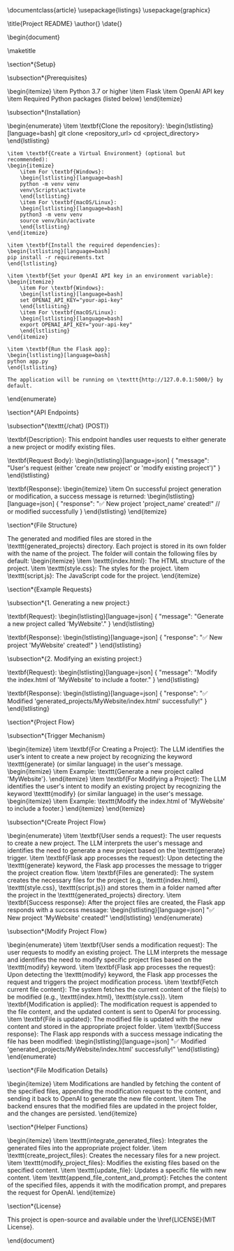 \documentclass{article}
\usepackage{listings}
\usepackage{graphicx}

\title{Project README}
\author{}
\date{}

\begin{document}

\maketitle

\section*{Setup}

\subsection*{Prerequisites}

\begin{itemize}
    \item Python 3.7 or higher
    \item Flask
    \item OpenAI API key
    \item Required Python packages (listed below)
\end{itemize}

\subsection*{Installation}

\begin{enumerate}
    \item \textbf{Clone the repository}:
    \begin{lstlisting}[language=bash]
    git clone <repository_url>
    cd <project_directory>
    \end{lstlisting}

    \item \textbf{Create a Virtual Environment} (optional but recommended):
    \begin{itemize}
        \item For \textbf{Windows}:
        \begin{lstlisting}[language=bash]
        python -m venv venv
        venv\Scripts\activate
        \end{lstlisting}
        \item For \textbf{macOS/Linux}:
        \begin{lstlisting}[language=bash]
        python3 -m venv venv
        source venv/bin/activate
        \end{lstlisting}
    \end{itemize}

    \item \textbf{Install the required dependencies}:
    \begin{lstlisting}[language=bash]
    pip install -r requirements.txt
    \end{lstlisting}

    \item \textbf{Set your OpenAI API key in an environment variable}:
    \begin{itemize}
        \item For \textbf{Windows}:
        \begin{lstlisting}[language=bash]
        set OPENAI_API_KEY="your-api-key"
        \end{lstlisting}
        \item For \textbf{macOS/Linux}:
        \begin{lstlisting}[language=bash]
        export OPENAI_API_KEY="your-api-key"
        \end{lstlisting}
    \end{itemize}

    \item \textbf{Run the Flask app}:
    \begin{lstlisting}[language=bash]
    python app.py
    \end{lstlisting}

    The application will be running on \texttt{http://127.0.0.1:5000/} by default.
\end{enumerate}

\section*{API Endpoints}

\subsection*{\texttt{/chat} (POST)}

\textbf{Description}: This endpoint handles user requests to either generate a new project or modify existing files.

\textbf{Request Body}:
\begin{lstlisting}[language=json]
{
  "message": "User's request (either 'create new project' or 'modify existing project')"
}
\end{lstlisting}

\textbf{Response}:
\begin{itemize}
    \item On successful project generation or modification, a success message is returned:
\begin{lstlisting}[language=json]
{
  "response": "✅ New project 'project_name' created!"  // or modified successfully
}
\end{lstlisting}
\end{itemize}

\section*{File Structure}

The generated and modified files are stored in the \texttt{generated\_projects} directory. Each project is stored in its own folder with the name of the project. The folder will contain the following files by default:
\begin{itemize}
    \item \texttt{index.html}: The HTML structure of the project.
    \item \texttt{style.css}: The styles for the project.
    \item \texttt{script.js}: The JavaScript code for the project.
\end{itemize}

\section*{Example Requests}

\subsection*{1. Generating a new project:}

\textbf{Request}:
\begin{lstlisting}[language=json]
{
  "message": "Generate a new project called 'MyWebsite'."
}
\end{lstlisting}

\textbf{Response}:
\begin{lstlisting}[language=json]
{
  "response": "✅ New project 'MyWebsite' created!"
}
\end{lstlisting}

\subsection*{2. Modifying an existing project:}

\textbf{Request}:
\begin{lstlisting}[language=json]
{
  "message": "Modify the index.html of 'MyWebsite' to include a footer."
}
\end{lstlisting}

\textbf{Response}:
\begin{lstlisting}[language=json]
{
  "response": "✅ Modified 'generated_projects/MyWebsite/index.html' successfully!"
}
\end{lstlisting}

\section*{Project Flow}

\subsection*{Trigger Mechanism}

\begin{itemize}
    \item \textbf{For Creating a Project}: The LLM identifies the user’s intent to create a new project by recognizing the keyword \texttt{generate} (or similar language) in the user's message.
    \begin{itemize}
        \item Example: \texttt{Generate a new project called 'MyWebsite'}.
    \end{itemize}
    \item \textbf{For Modifying a Project}: The LLM identifies the user's intent to modify an existing project by recognizing the keyword \texttt{modify} (or similar language) in the user's message.
    \begin{itemize}
        \item Example: \texttt{Modify the index.html of 'MyWebsite' to include a footer.}
    \end{itemize}
\end{itemize}

\subsection*{Create Project Flow}

\begin{enumerate}
    \item \textbf{User sends a request}: The user requests to create a new project. The LLM interprets the user's message and identifies the need to generate a new project based on the \texttt{generate} trigger.
    \item \textbf{Flask app processes the request}: Upon detecting the \texttt{generate} keyword, the Flask app processes the message to trigger the project creation flow.
    \item \textbf{Files are generated}: The system creates the necessary files for the project (e.g., \texttt{index.html}, \texttt{style.css}, \texttt{script.js}) and stores them in a folder named after the project in the \texttt{generated\_projects} directory.
    \item \textbf{Success response}: After the project files are created, the Flask app responds with a success message:
    \begin{lstlisting}[language=json]
    "✅ New project 'MyWebsite' created!"
    \end{lstlisting}
\end{enumerate}

\subsection*{Modify Project Flow}

\begin{enumerate}
    \item \textbf{User sends a modification request}: The user requests to modify an existing project. The LLM interprets the message and identifies the need to modify specific project files based on the \texttt{modify} keyword.
    \item \textbf{Flask app processes the request}: Upon detecting the \texttt{modify} keyword, the Flask app processes the request and triggers the project modification process.
    \item \textbf{Fetch current file content}: The system fetches the current content of the file(s) to be modified (e.g., \texttt{index.html}, \texttt{style.css}).
    \item \textbf{Modification is applied}: The modification request is appended to the file content, and the updated content is sent to OpenAI for processing.
    \item \textbf{File is updated}: The modified file is updated with the new content and stored in the appropriate project folder.
    \item \textbf{Success response}: The Flask app responds with a success message indicating the file has been modified:
    \begin{lstlisting}[language=json]
    "✅ Modified 'generated_projects/MyWebsite/index.html' successfully!"
    \end{lstlisting}
\end{enumerate}

\section*{File Modification Details}

\begin{itemize}
    \item Modifications are handled by fetching the content of the specified files, appending the modification request to the content, and sending it back to OpenAI to generate the new file content.
    \item The backend ensures that the modified files are updated in the project folder, and the changes are persisted.
\end{itemize}

\section*{Helper Functions}

\begin{itemize}
    \item \texttt{integrate\_generated\_files}: Integrates the generated files into the appropriate project folder.
    \item \texttt{create\_project\_files}: Creates the necessary files for a new project.
    \item \texttt{modify\_project\_files}: Modifies the existing files based on the specified content.
    \item \texttt{update\_file}: Updates a specific file with new content.
    \item \texttt{append\_file\_content\_and\_prompt}: Fetches the content of the specified files, appends it with the modification prompt, and prepares the request for OpenAI.
\end{itemize}

\section*{License}

This project is open-source and available under the \href{LICENSE}{MIT License}.

\end{document}

